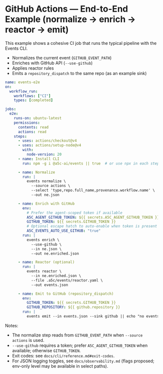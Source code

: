 # GitHub Actions — End-to-End Example (normalize → enrich → reactor → emit)

This example shows a cohesive CI job that runs the typical pipeline with the Events CLI.

- Normalizes the current event (`GITHUB_EVENT_PATH`)
- Enriches with GitHub API (`--use-github`)
- Applies reactor rules
- Emits a `repository_dispatch` to the same repo (as an example sink)

```yaml
name: events-e2e
on:
  workflow_run:
    workflows: ["CI"]
    types: [completed]

jobs:
  e2e:
    runs-on: ubuntu-latest
    permissions:
      contents: read
      actions: read
    steps:
      - uses: actions/checkout@v4
      - uses: actions/setup-node@v4
        with:
          node-version: 20
      - name: Install CLI
        run: npm -g i @a5c-ai/events || true  # or use npx in each step

      - name: Normalize
        run: |
          events normalize \
            --source actions \
            --select 'type,repo.full_name,provenance.workflow.name' \
            --out ne.json

      - name: Enrich with GitHub
        env:
          # Prefer the agent-scoped token if available
          A5C_AGENT_GITHUB_TOKEN: ${{ secrets.A5C_AGENT_GITHUB_TOKEN }}
          GITHUB_TOKEN: ${{ secrets.GITHUB_TOKEN }}
          # Optional escape hatch to auto-enable when token is present
          A5C_EVENTS_AUTO_USE_GITHUB: "true"
        run: |
          events enrich \
            --use-github \
            --in ne.json \
            --out ne.enriched.json

      - name: Reactor (optional)
        run: |
          events reactor \
            --in ne.enriched.json \
            --file .a5c/events/reactor.yaml \
            --out events.json

      - name: Emit to GitHub (repository_dispatch)
        env:
          GITHUB_TOKEN: ${{ secrets.GITHUB_TOKEN }}
          GITHUB_REPOSITORY: ${{ github.repository }}
        run: |
          events emit --in events.json --sink github || echo "no events to dispatch"
```

Notes:

- The normalize step reads from `GITHUB_EVENT_PATH` when `--source actions` is used.
- `--use-github` requires a token; prefer `A5C_AGENT_GITHUB_TOKEN` when available; otherwise `GITHUB_TOKEN`.
- Exit codes: see `docs/cli/reference.md#exit-codes`.
- For JSON logging toggles, see `docs/observability.md` (flags proposed; env-only level may be available in select paths).
